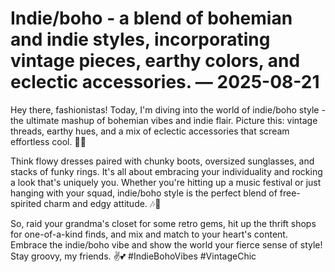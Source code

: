 # Indie/boho - a blend of bohemian and indie styles, incorporating vintage pieces, earthy colors, and eclectic accessories. — 2025-08-21

Hey there, fashionistas! Today, I'm diving into the world of indie/boho style - the ultimate mashup of bohemian vibes and indie flair. Picture this: vintage threads, earthy hues, and a mix of eclectic accessories that scream effortless cool. 🌿🌻

Think flowy dresses paired with chunky boots, oversized sunglasses, and stacks of funky rings. It's all about embracing your individuality and rocking a look that's uniquely you. Whether you're hitting up a music festival or just hanging with your squad, indie/boho style is the perfect blend of free-spirited charm and edgy attitude. 🎶💫

So, raid your grandma's closet for some retro gems, hit up the thrift shops for one-of-a-kind finds, and mix and match to your heart's content. Embrace the indie/boho vibe and show the world your fierce sense of style! Stay groovy, my friends. ✌️💕 #IndieBohoVibes #VintageChic